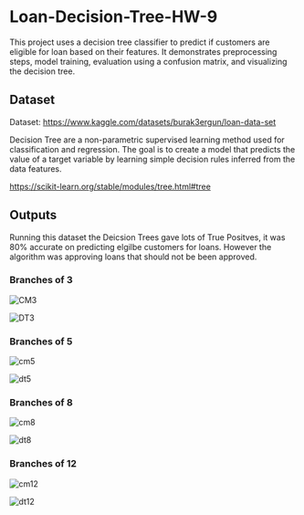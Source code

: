 # Loan-Decision-Tree-HW-9

This project uses a decision tree classifier to predict if customers are eligible for loan based on their features. It demonstrates preprocessing steps, model training, evaluation using a confusion matrix, and visualizing the decision tree.

## Dataset

Dataset:
https://www.kaggle.com/datasets/burak3ergun/loan-data-set 

Decision Tree are a non-parametric supervised learning method used for classification and regression. The goal is to create a model that predicts the value of a target variable by learning simple decision rules inferred from the data features.

https://scikit-learn.org/stable/modules/tree.html#tree 

## Outputs
Running this dataset the Deicsion Trees gave lots of True Positves, it was 80% accurate on predicting elgilbe customers for loans. However the algorithm was approving loans that should not be been approved.

### Branches of 3

![CM3](https://github.com/user-attachments/assets/79c59926-81de-43ee-b24c-b5e34d5607f9)

![DT3](https://github.com/user-attachments/assets/b780604a-487c-4c72-b8b2-76a18557075c)

### Branches of 5

![cm5](https://github.com/user-attachments/assets/8a0c66ad-decb-4478-937c-6a7209249fa2)

![dt5](https://github.com/user-attachments/assets/b004b0f1-4c29-4dff-b7dc-8187612bc810)

### Branches of 8

![cm8](https://github.com/user-attachments/assets/a7cbc676-40d5-4900-b99c-c3a35ca7aeb7)

![dt8](https://github.com/user-attachments/assets/a2ce04ff-492b-4a1b-a143-dbd9547f0363)

### Branches of 12

![cm12](https://github.com/user-attachments/assets/7829dc43-d50c-4603-b908-45071b953cff)

![dt12](https://github.com/user-attachments/assets/d9f5ec1b-6cfe-4dbe-a9cd-437e05fa5f6a)

